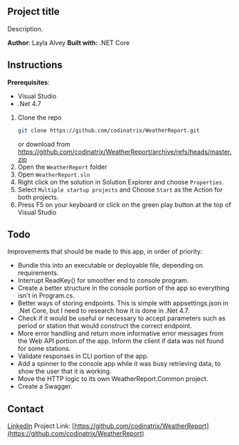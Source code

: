 
## Project title
Description.

**Author**: Layla Alvey
**Built with:** .NET Core


## Instructions

**Prerequisites**: 
* Visual Studio
* .Net 4.7

1. Clone the repo
   ```sh
   git clone https://github.com/codinatrix/WeatherReport.git
   ``` 
   or download from https://github.com/codinatrix/WeatherReport/archive/refs/heads/master.zip
2. Open the `WeatherReport` folder
3. Open `WeatherReport.sln`
4. Right click on the solution in Solution Explorer and choose `Properties`.
5. Select `Multiple startup projects` and Choose `Start` as the Action for both projects.
7. Press F5 on your keyboard or click on the green play button at the top of Visual Studio

## Todo
Improvements that should be made to this app, in order of priority:

 - Bundle this into an executable or deployable file, depending on requirements.
 - Interrupt ReadKey() for smoother end to console program.
 - Create a better structure in the console portion of the app so everything isn't in Program.cs.
 - Better ways of storing endpoints. This is simple with appsettings.json in .Net Core, but I need to research how it is done in .Net 4.7.
 - Check if it would be useful or necessary to accept parameters such as period or station that would construct the correct endpoint.
 - More error handling and return more informative error messages from the Web API portion of the app. Inform the client if data was not found for some stations.
 - Validate responses in CLI portion of the app.
 - Add a spinner to the console app while it was busy retrieving data, to show the user that it is working.
 - Move the HTTP logic to its own WeatherReport.Common project.
 - Create a Swagger.

## Contact
[LinkedIn](https://www.linkedin.com/in/laylaalvey/)
Project Link: [https://github.com/codinatrix/WeatherReport](https://github.com/codinatrix/WeatherReport)

